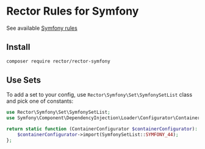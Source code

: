 # Rector Rules for Symfony

See available [Symfony rules](/docs/rector_rules_overview.md)

## Install

```bash
composer require rector/rector-symfony
```

## Use Sets

To add a set to your config, use `Rector\Symfony\Set\SymfonySetList` class and pick one of constants:

```php
use Rector\Symfony\Set\SymfonySetList;
use Symfony\Component\DependencyInjection\Loader\Configurator\ContainerConfigurator;

return static function (ContainerConfigurator $containerConfigurator): void {
    $containerConfigurator->import(SymfonySetList::SYMFONY_44);
};
```
